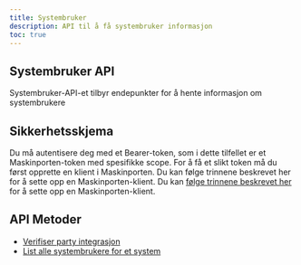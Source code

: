 ```yaml
---
title: Systembruker
description: API til å få systembruker informasjon
toc: true
---
```


## Systembruker API
Systembruker-API-et tilbyr endepunkter for å hente informasjon om systembrukere

## Sikkerhetsskjema
Du må autentisere deg med et Bearer-token, som i dette tilfellet er et Maskinporten-token med spesifikke scope.
For å få et slikt token må du først opprette en klient i Maskinporten. Du kan følge trinnene beskrevet her for å sette opp en Maskinporten-klient. Du kan [følge trinnene beskrevet her](/nb/authorization/getting-started/maskinportenclient/) for å sette opp en Maskinporten-klient.

## API Metoder

- [Verifiser party integrasjon](external#verifiser-party-integrasjon)
- [List alle systembrukere for et system](external#list-opp-alle-systembrukere-for-en-system)